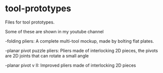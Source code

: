 # tool-prototypes
Files for tool prototypes.

Some of these are shown in my youtube channel

-folding pliers: A complete multi-tool mockup, made by bolting flat plates.

-planar pivot puzzle pliers: Pliers made of interlocking 2D pieces, the pivots are 2D joints that can rotate a small angle

-planar pivot v II: Improved pliers made of interlocking 2D pieces

